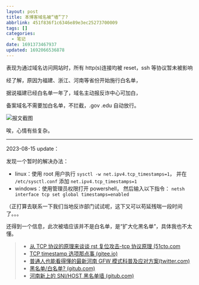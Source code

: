 ```yaml
---
layout: post
title: 本博客域名被“墙”了?
abbrlink: 451f836f1c6346e89e3ec25273700009
tags: []
categories:
  - 笔记
date: 1691373467937
updated: 1692066536878
---
```

表现为通过域名访问网站时，所有 http(s)连接均被 reset，ssh 等协议暂未被影响

经了解，原因为福建、浙江、河南等省份开始施行白名单，

据说福建已经白名单一年了，域名主动报反诈中心可加白，

备案域名不需要加白名单，不拦截，.gov .edu 自动放行。

![ 报文截图 ](/resources/5a2f07ca89f841278b1f1c004244887f.png)

唉，心情有些复杂。

---

2023-08-15 update：

发现一个暂时的解决办法：

* linux：使用 root 用户执行 `sysctl -w net.ipv4.tcp_timestamps=1`，
  并在 `/etc/sysctl.conf` 添加 `net.ipv4.tcp_timestamps=1`
* windows：使用管理员权限打开 powershell，
  然后输入以下指令： `netsh interface tcp set global timestamps=enabled`

（正打算去联系一下我们当地反诈部门试试呢，这下又可以苟延残喘一段时间了。。。

还得到一个信息，此次被墙应该并不是白名单，是“扩大化黑名单”，具体我也不太懂。

> * [从 TCP 协议的原理来谈谈 rst 复位攻击-tcp 协议原理 (51cto.com](https://www.51cto.com/article/631439.html)
> * [TCP timestamp 选项那点事 (gitee.io)](https://switch-router.gitee.io/blog/tcp-timestamp/)
> * [普通人也能看得懂的最新河南 GFW 模式科普及应对方案(twitter.com)](https://twitter.com/Timfurry233/status/1690305876039811072)
> * [黑名单/白名单? (gitub.com)](https://github.com/XTLS/Xray-core/issues/2229#issuecomment-1672387266)
> * [河南新上的 SNI/HOST 黑名单墙 (gitub.com)](https://github.com/XTLS/Xray-core/issues/2426)
